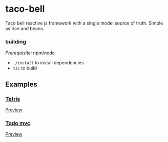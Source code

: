 # taco-bell
Taco bell reactive js framework with a single model source of truth. Simple as rice and beans.

### building
_Prerequisite:_ npm/node

* `./install` to install dependencies
* `tsc` to build

## Examples
### [Tetris](https://www.npmjs.com/package/taco-bell-todo-mvc)
[Preview](https://bglowney.github.io/todo.html)

### [Todo mvc](https://www.npmjs.com/package/taco-bell-tetris)
[Preview](https://bglowney.github.io/tetris.html)
